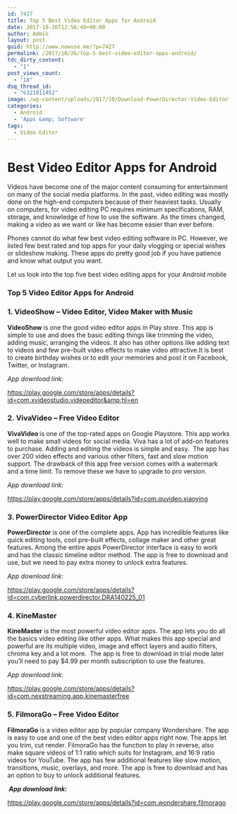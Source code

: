 ```yaml
---
id: 7427
title: Top 5 Best Video Editor Apps for Android
date: 2017-10-26T12:56:49+00:00
author: Admin
layout: post
guid: http://www.nowuse.me/?p=7427
permalink: /2017/10/26/top-5-best-video-editor-apps-android/
tdc_dirty_content:
  - "1"
post_views_count:
  - "18"
dsq_thread_id:
  - "6321011451"
image: /wp-content/uploads/2017/10/Download-PowerDirector-Video-Editor-App-Available.png
categories:
  - Android
  - 'Apps &amp; Software'
tags:
  - Video Editor
---
```

<h1>Best Video Editor Apps for Android</h1>
Videos have become one of the major content consuming for entertainment on many of the social media platforms. In the past, video editing was mostly done on the high-end computers because of their heaviest tasks. Usually on computers, for video editing PC requires minimum specifications, RAM, storage, and knowledge of how to use the software. As the times changed, making a video as we want or like has become easier than ever before.

Phones cannot do what few best video editing software in PC. However, we listed few best rated and top apps for your daily vlogging or special wishes or slideshow making. These apps do pretty good job if you have patience and know what output you want.

Let us look into the top five best video editing apps for your Android mobile
<h3>Top 5 Video Editor Apps for Android</h3>
<h3><strong>1. VideoShow – Video Editor, Video Maker with Music </strong></h3>
<strong>VideoShow </strong>is one the good video editor apps in Play store. This app is simple to use and does the basic editing things like trimming the video, adding music, arranging the videos. It also has other options like adding text to videos and few pre-built video effects to make video attractive.It is best to create birthday wishes or to edit your memories and post it on Facebook, Twitter, or Instagram.

<em>App download link:</em>

<a href="https://play.google.com/store/apps/details?id=com.xvideostudio.videoeditor&amp;hl=en" target="_blank" rel="noopener">https://play.google.com/store/apps/details?id=com.xvideostudio.videoeditor&amp;hl=en</a>
<h3><strong>
2. VivaVideo – Free Video Editor</strong></h3>
<strong>VivaVideo </strong>is one of the top-rated apps on Google Playstore. This app works well to make small videos for social media. Viva has a lot of add-on features to purchase. Adding and editing the videos is simple and easy.  The app has over 200 video effects and various other filters, fast and slow motion support. The drawback of this app free version comes with a watermark and a time limit. To remove these we have to upgrade to pro version.

<em>App download link:</em>

<a href="https://play.google.com/store/apps/details?id=com.quvideo.xiaoying" target="_blank" rel="noopener">https://play.google.com/store/apps/details?id=com.quvideo.xiaoying</a>
<h3><strong>3. PowerDirector Video Editor App</strong></h3>
<strong>PowerDirector</strong> is one of the complete apps. App has incredible features like quick editing tools, cool pre-built effects, collage maker and other great features. Among the entire apps PowerDirector interface is easy to work and has the classic timeline editor method. The app is free to download and use, but we need to pay extra money to unlock extra features.

<em>App download link:</em>

<a href="https://play.google.com/store/apps/details?id=com.cyberlink.powerdirector.DRA140225_01" target="_blank" rel="noopener">https://play.google.com/store/apps/details?id=com.cyberlink.powerdirector.DRA140225_01</a>
<h3><strong>4. KineMaster</strong></h3>
<strong>KineMaster</strong> is the most powerful video editor apps. The app lets you do all the basics video editing like other apps. What makes this app special and powerful are its multiple video, image and effect layers and audio filters, chroma key and a lot more.  The app is free to download in trial mode later you’ll need to pay $4.99 per month subscription to use the features.

<em>App download link:</em>

<a href="https://play.google.com/store/apps/details?id=com.nexstreaming.app.kinemasterfree" target="_blank" rel="noopener">https://play.google.com/store/apps/details?id=com.nexstreaming.app.kinemasterfree</a>
<h3><strong>5. FilmoraGo – Free Video Editor</strong></h3>
<strong>FilmoraGo</strong> is a video editor app by popular company Wondershare. The app is easy to use and one of the best video editor apps right now. The apps let you trim, cut render. FilmoraGo has the function to play in reverse, also make square videos of 1:1 ratio which suits for Instagram, and 16:9 ratio videos for YouTube. The app has few additional features like slow motion, transitions, music, overlays, and more. The app is free to download and has an option to buy to unlock additional features.

<strong> <em>App download link:</em></strong>

<a href="https://play.google.com/store/apps/details?id=com.wondershare.filmorago" target="_blank" rel="noopener">https://play.google.com/store/apps/details?id=com.wondershare.filmorago</a><strong> </strong>